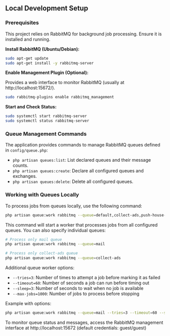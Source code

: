 

## Local Development Setup

### Prerequisites

This project relies on RabbitMQ for background job processing. Ensure it is installed and running.

**Install RabbitMQ (Ubuntu/Debian):**

```bash
sudo apt-get update
sudo apt-get install -y rabbitmq-server
```

**Enable Management Plugin (Optional):**

Provides a web interface to monitor RabbitMQ (usually at http://localhost:15672/).

```bash
sudo rabbitmq-plugins enable rabbitmq_management
```

**Start and Check Status:**

```bash
sudo systemctl start rabbitmq-server
sudo systemctl status rabbitmq-server
```

### Queue Management Commands

The application provides commands to manage RabbitMQ queues defined in `config/queue.php`:

*   `php artisan queues:list`: List declared queues and their message counts.
*   `php artisan queues:create`: Declare all configured queues and exchanges.
*   `php artisan queues:delete`: Delete all configured queues.

### Working with Queues Locally

To process jobs from queues locally, use the following command:

```bash
php artisan queue:work rabbitmq --queue=default,collect-ads,push-house-ads,delayed,mail,website-downloads
```

This command will start a worker that processes jobs from all configured queues. You can also specify individual queues:

```bash
# Process only mail queue
php artisan queue:work rabbitmq --queue=mail

# Process only collect-ads queue
php artisan queue:work rabbitmq --queue=collect-ads
```

Additional queue worker options:
- `--tries=3`: Number of times to attempt a job before marking it as failed
- `--timeout=60`: Number of seconds a job can run before timing out
- `--sleep=3`: Number of seconds to wait when no job is available
- `--max-jobs=1000`: Number of jobs to process before stopping

Example with options:
```bash
php artisan queue:work rabbitmq --queue=mail --tries=3 --timeout=60 --sleep=3 --max-jobs=1000
```

To monitor queue status and messages, access the RabbitMQ management interface at http://localhost:15672 (default credentials: guest/guest)

